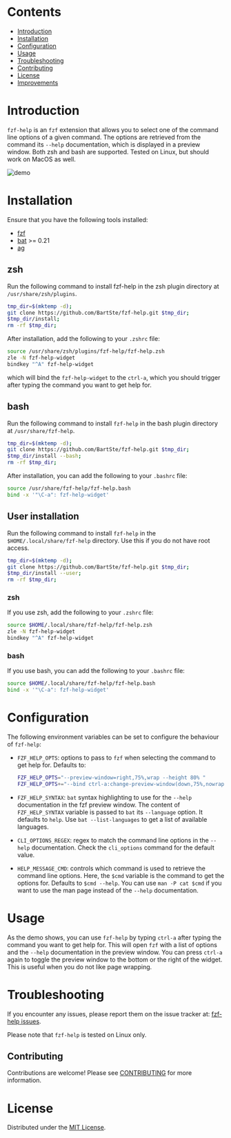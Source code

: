 # Contents

- [Introduction](#introduction)
- [Installation](#installation)
- [Configuration](#configuration)
- [Usage](#usage)
- [Troubleshooting](#troubleshooting)
- [Contributing](#contributing)
- [License](#license)
- [Improvements](#improvements)

# Introduction

`fzf-help` is an `fzf` extension that allows you to select one of the command
line options of a given command. The options are retrieved from the command its
`--help` documentation, which is displayed in a preview window. Both zsh and
bash are supported. Tested on Linux, but should work on MacOS as well.

![demo](./demo.gif)

# Installation

Ensure that you have the following tools installed:

- [fzf](https://github.com/junegunn/fzf)
- [bat](https://www.github.com/sharkdp/bat) >= 0.21
- [ag](https://www.github.com/ggreer/the_silver_searcher)

## zsh

Run the following command to install fzf-help in the zsh plugin directory
at `/usr/share/zsh/plugins`.

```bash
tmp_dir=$(mktemp -d);
git clone https://github.com/BartSte/fzf-help.git $tmp_dir;
$tmp_dir/install;
rm -rf $tmp_dir;
```

After installation, add the following to your `.zshrc` file:

```bash
source /usr/share/zsh/plugins/fzf-help/fzf-help.zsh
zle -N fzf-help-widget
bindkey "^A" fzf-help-widget
```

which will bind the `fzf-help-widget` to the `ctrl-a`, which you should trigger
after typing the command you want to get help for.

## bash

Run the following command to install `fzf-help` in the bash plugin directory
at `/usr/share/fzf-help`.

```bash
tmp_dir=$(mktemp -d);
git clone https://github.com/BartSte/fzf-help.git $tmp_dir;
$tmp_dir/install --bash;
rm -rf $tmp_dir;
```

After installation, you can add the following to your `.bashrc` file:

```bash
source /usr/share/fzf-help/fzf-help.bash
bind -x '"\C-a": fzf-help-widget'
```

## User installation

Run the following command to install `fzf-help` in the
`$HOME/.local/share/fzf-help` directory. Use this if you do not have root
access.

```bash
tmp_dir=$(mktemp -d);
git clone https://github.com/BartSte/fzf-help.git $tmp_dir;
$tmp_dir/install --user;
rm -rf $tmp_dir;
```

### zsh

If you use zsh, add the following to your `.zshrc` file:

```bash
source $HOME/.local/share/fzf-help/fzf-help.zsh
zle -N fzf-help-widget
bindkey "^A" fzf-help-widget
```

### bash

If you use bash, you can add the following to your `.bashrc` file:

```bash
source $HOME/.local/share/fzf-help/fzf-help.bash
bind -x '"\C-a": fzf-help-widget'
```

# Configuration

The following environment variables can be set to configure the behaviour of
`fzf-help`:

- `FZF_HELP_OPTS`: options to pass to `fzf` when selecting the command to get
  help for. Defaults to:

  ```bash
  FZF_HELP_OPTS="--preview-window=right,75%,wrap --height 80% "
  FZF_HELP_OPTS+="--bind ctrl-a:change-preview-window(down,75%,nowrap|right,75%,nowrap)"
  ```

- `FZF_HELP_SYNTAX`: `bat` syntax highlighting to use for the `--help`
  documentation in the fzf preview window. The content of `FZF_HELP_SYNTAX`
  variable is passed to `bat` its `--language` option. It defaults to `help`.
  Use `bat --list-languages` to get a list of available languages.

- `CLI_OPTIONS_REGEX`: regex to match the command line options in the `--help`
  documentation. Check the `cli_options` command for the default value.

- `HELP_MESSAGE_CMD`: controls which command is used to retrieve the command
  line options. Here, the `$cmd` variable is the command to get the options for.
  Defaults to `$cmd --help`. You can use `man -P cat $cmd` if you want to use the
  man page instead of the `--help` documentation.

# Usage

As the demo shows, you can use `fzf-help` by typing `ctrl-a` after typing the
command you want to get help for. This will open `fzf` with a list of options
and the `--help` documentation in the preview window. You can press `ctrl-a`
again to toggle the preview window to the bottom or the right of the widget.
This is useful when you do not like page wrapping.

# Troubleshooting

If you encounter any issues, please report them on the issue tracker at:
[fzf-help issues](https://github.com/BartSte/fzf-help/issues).

Please note that `fzf-help` is tested on Linux only.

## Contributing

Contributions are welcome! Please see [CONTRIBUTING](./CONTRIBUTING.md) for
more information.

# License

Distributed under the [MIT License](./LICENCE).
